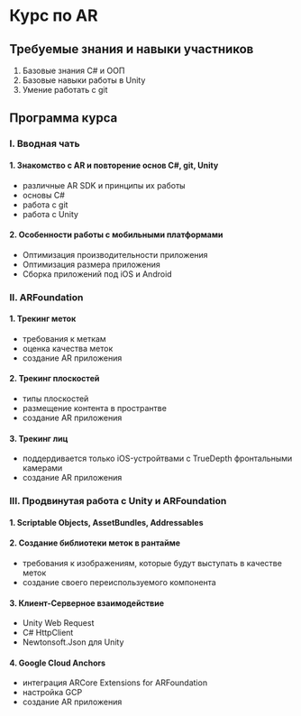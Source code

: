 # Курс по AR

## Требуемые знания и навыки участников

1. Базовые знания C# и ООП
2. Базовые навыки работы в Unity
3. Умение работать с git

## Программа курса

### I. Вводная чать

#### 1. Знакомство с AR и повторение основ C#, git, Unity

- различные AR SDK и принципы их работы
- основы C#
- работа с git
- работа с Unity

#### 2. Особенности работы с мобильными платформами

- Оптимизация производительности приложения
- Оптимизация размера приложения
- Сборка приложений под iOS и Android

### II. ARFoundation

#### 1. Трекинг меток

- требования к меткам
- оценка качества меток
- создание AR приложения

#### 2. Трекинг плоскостей

- типы плоскостей
- размещение контента в пространтве
- создание AR приложения

#### 3. Трекинг лиц

- поддердивается только iOS-устройтвами с TrueDepth фронтальными камерами
- создание AR приложения

### III. Продвинутая работа c Unity и ARFoundation

#### 1. Scriptable Objects, AssetBundles, Addressables

#### 2. Создание библиотеки меток в рантайме

- требования к изображениям, которые будут выступать в качестве меток
- создание своего переиспользуемого компонента

#### 3. Клиент-Серверное взаимодействие

- Unity Web Request
- C# HttpClient
- Newtonsoft.Json для Unity

#### 4. Google Cloud Anchors

- интеграция ARCore Extensions for ARFoundation
- настройка GCP
- создание AR приложения
